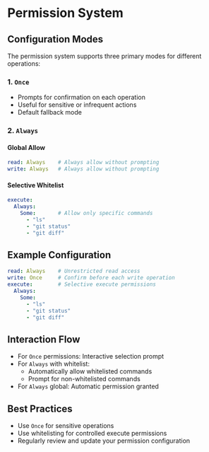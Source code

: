 # Permission System

## Configuration Modes

The permission system supports three primary modes for different operations:

### 1. `Once`
- Prompts for confirmation on each operation
- Useful for sensitive or infrequent actions
- Default fallback mode

### 2. `Always`
#### Global Allow
```yaml
read: Always    # Always allow without prompting
write: Always   # Always allow without prompting
```

#### Selective Whitelist
```yaml
execute:
  Always:
    Some:       # Allow only specific commands
      - "ls"
      - "git status"
      - "git diff"
```

## Example Configuration

```yaml
read: Always    # Unrestricted read access
write: Once     # Confirm before each write operation
execute:        # Selective execute permissions
  Always:
    Some:
      - "ls"
      - "git status"
      - "git diff"
```

## Interaction Flow

- For `Once` permissions: Interactive selection prompt
- For `Always` with whitelist: 
  - Automatically allow whitelisted commands
  - Prompt for non-whitelisted commands
- For `Always` global: Automatic permission granted

## Best Practices

- Use `Once` for sensitive operations
- Use whitelisting for controlled execute permissions
- Regularly review and update your permission configuration